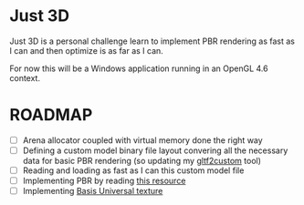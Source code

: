 # Just 3D

Just 3D is a personal challenge learn to implement PBR rendering as fast as I can and then optimize is as far as I can.

For now this will be a Windows application running in an OpenGL 4.6 context.

# ROADMAP

- [ ] Arena allocator coupled with virtual memory done the right way
- [ ] Defining a custom model binary file layout convering all the necessary data for basic PBR rendering (so updating my [gltf2custom](https://github.com/vegasword/gltf2custom) tool)
- [ ] Reading and loading as fast as I can this custom model file
- [ ] Implementing PBR by reading [this resource](https://google.github.io/filament/Filament.html)
- [ ] Implementing [Basis Universal texture](https://github.com/BinomialLLC/basis_universal)
